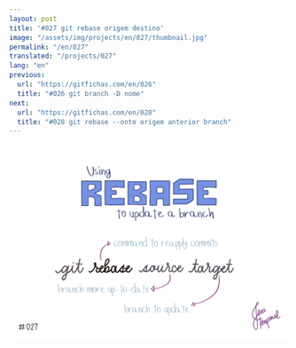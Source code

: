 ```yaml
---
layout: post
title: '#027 git rebase origem destino'
image: "/assets/img/projects/en/027/thumbnail.jpg"
permalink: "/en/027"
translated: "/projects/027"
lang: "en"
previous:
  url: "https://gitfichas.com/en/026"
  title: "#026 git branch -D nome"
next:
  url: "https://gitfichas.com/en/028"
  title: "#028 git rebase --onto origem anterior branch"
---
```


<img alt="O comando git rebase origem destino serve para atualizar o 'destino' com os commits presentes no 'origem'." src="/assets/img/projects/en/027/full.jpg">

<!--
Leia também:

<a href="https://jtemporal.com/atualizando-um-branch-com-git-rebase/">
  <strong>Atualizando um branch com git rebase</strong>
</a>
-->
